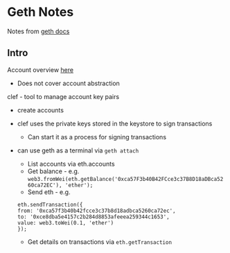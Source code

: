 # Geth Notes

Notes from [geth docs](https://geth.ethereum.org/docs)

## Intro

Account overview [here](https://ethereum.org/en/developers/docs/accounts/)

* Does not cover account abstraction

clef - tool to manage account key pairs

* create accounts
* clef uses the private keys stored in the keystore to sign transactions
    * Can start it as a process for signing transactions
* can use geth as a terminal via `geth attach`
    * List accounts via eth.accounts
    * Get balance - e.g. `web3.fromWei(eth.getBalance('0xca57F3b40B42FCce3c37B8D18aDBca5260ca72EC'), 'ether');`
    * Send eth - e.g.
    
    ```
    eth.sendTransaction({
    from: '0xca57f3b40b42fcce3c37b8d18adbca5260ca72ec',
    to: '0xce8dba5e4157c2b284d8853afeeea259344c1653',
    value: web3.toWei(0.1, 'ether')
    });
    ```
    
    * Get details on transactions via `eth.getTransaction`


